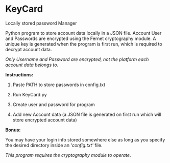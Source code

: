 # KeyCard
Locally stored password Manager

Python program to store account data locally in a JSON file. Account User and Passwords are encrypted using the Fernet cryptography module. A unique key is generated when the program is first run, which is required to decrypt account data.

*Only Username and Password are encrypted, not the platform each account data belongs to*.



**Instructions:**

1. Paste PATH to store passwords in config.txt

2. Run KeyCard.py

3. Create user and password for program

4. Add new Account data (a JSON file is generated on first run which will store encrypted account data)



**Bonus:**

You may have your login info stored somewhere else as long as you specify the desired directory inside an *'config.txt'* file.



*This program requires the cryptography module to operate*.


